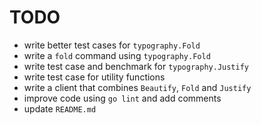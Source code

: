 # TODO

- write better test cases for `typography.Fold`
- write a `fold` command using `typography.Fold`
- write test case and benchmark for `typography.Justify`
- write test case for utility functions
- write a client that combines `Beautify`, `Fold` and `Justify`
- improve code using `go lint` and add comments
- update `README.md`
